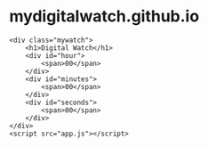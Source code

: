 # mydigitalwatch.github.io
<!DOCTYPE html>
<html lang="en">
<head>
    <link rel="stylesheet" href="style.css">
    <meta charset="UTF-8">
    <meta name="viewport" content="width=device-width, initial-scale=1.0">
    <title>Digital Watch</title>
</head>
<body>

    <div class="mywatch">
        <h1>Digital Watch</h1>
        <div id="hour">
            <span>00</span>
        </div>
        <div id="minutes">
            <span>00</span>
        </div>
        <div id="seconds">
            <span>00</span>
        </div>
    </div>
    <script src="app.js"></script>
</body>
</html>
